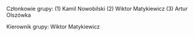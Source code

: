 Członkowie grupy:
(1) Kamil Nowobilski
(2) Wiktor Matykiewicz
(3) Artur Olszówka

Kierownik grupy:
Wiktor Matykiewicz
